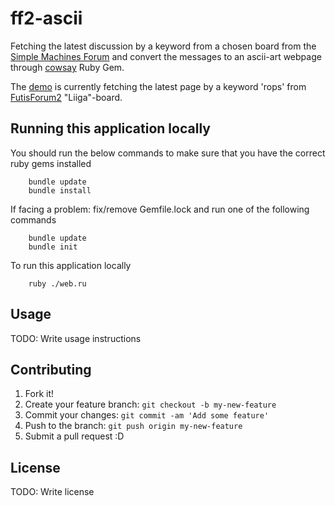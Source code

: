 # ff2-ascii

Fetching the latest discussion by a keyword from a chosen board from the [Simple Machines Forum](http://www.simplemachines.org)
and convert the messages to an ascii-art webpage through [cowsay](https://github.com/gaissa/cowsay) Ruby Gem.

The [demo](https://ff2-ascii.herokuapp.com/) is currently fetching the latest page by a keyword 'rops' from [FutisForum2](http://futisforum2.org/index.php?board=24.0) "Liiga"-board.

## Running this application locally
You should run the below commands to make sure that you have the correct ruby gems installed

		bundle update
		bundle install
		
If facing a problem: fix/remove Gemfile.lock and run one of the following commands

		bundle update
		bundle init
    

To run this application locally

		ruby ./web.ru

## Usage

TODO: Write usage instructions

## Contributing

1. Fork it!
2. Create your feature branch: `git checkout -b my-new-feature`
3. Commit your changes: `git commit -am 'Add some feature'`
4. Push to the branch: `git push origin my-new-feature`
5. Submit a pull request :D

## License

TODO: Write license
